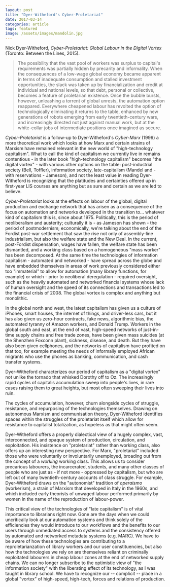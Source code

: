 ```yaml
---
layout: post
title: "Dyer-Witheford's Cyber-Proletariat"
date: 2017-03-14
categories: article
tags: featured
image: /assets/images/mandolin.jpg
---
```


Nick Dyer-Witheford, *Cyber-Proletariat: Global Labour in the Digital
Vortex* (Toronto: Between the Lines, 2015).

>The possibility that the vast pool of workers was surplus to capital's
>requirements was partially hidden by precarity and informality. When
>the consequences of a low-wage global economy became apparent in terms
>of inadequate consumption and stalled investment opportunities, the
>slack was taken up by financialization and credit at individual and
>national levels, so that debt, personal or collective, becomes a
>feature of proletarian existence. Once the bubble bursts, however,
>unleashing a torrent of global unrests, the automation option
>reappared. Everywhere cheapened labour has revolted the option of
>technologically eliminating it returns to the table, enhanced by new
>generations of robots emerging from early twentieth-century wars, and
>increasingly directed not just against manual work, but at the
>white-collar jobs of intermediate positions once imagined as secure.

*Cyber-Proletariat* is a follow-up to Dyer-Witheford's *Cyber-Marx*
(1999) a
more theoretical work which looks at how Marx and certain strains of
Marxism have remained relevant in the new world of "high-technology
capitalism". What to call the kind of capitalism we currently live in
remains contentious - in the later book "high-technology capitalism"
becomes "the digital vortex" - with various other options on the table:
post-industrial society (Bell, Toffler), information society,
late-capitalism (Mandel and - with reservations - Jameson), and not the
least value in reading Dyer-Witheford is recognizing that the platitudes
and certainties offered up in first-year LIS courses are anything but as
sure and certain as we are led to believe.

*Cyber-Proletariat* looks at the effects on labour of the global,
digital production and exchange network that has arisen as a consequence
of the focus on automation and networks developed in the
transition to... whatever kind of capitalism this is, since about 1975.
Politically, this is the period of neoliberalism and austerity;
culturally
it is - as Jameson has shown - the period of postmodernism;
economically, we're talking about the end of the Fordist post-war
settlement that saw the rise not only of assembly-line industrialism,
but also the welfare state and the New Deal. In the current,
post-Fordist dispensation, wages have fallen, the welfare state has been
dismantled, and a working class based on a homogeneous "mass worker"
has been decomposed. At the same time the technologies of information
capitalism - automated and networked - have spread across the globe and
have embedded themselves in areas of work previously considered either
too "immaterial" to allow for automation (many library functions, for
example) or which - prior to neoliberal deregulation - required
oversight, such as the heavily automated and networked financial systems
whose lack of human oversight and the speed of its connections and
transactions led to the financial crisis of 2008. The global vortex is
complex and anything but monolithic.

In the global north and west, the latest capitalism has given us a
culture of iPhones, smart houses, the internet of things, and
driver-less cars, but it has also given us zero-hour contracts, fake
news, algorithmic bias, the automated tyranny of Amazon workers, and Donald Trump. Workers in the global south and east, at the end of vast, high-speed networks of just-in-time supply chains and free trade zones, have been given mass suicides (at the Shenzhen Foxconn plant), sickness, disease, and death. But they have also been given cellphones, and the networks of capitalism have profited on that too, for example meeting the needs of informally employed African migrants who use the phones as banking, communication, and cash transfer systems.

Dyer-Witheford characterizes our period of capitalism as a "digital
vortex" not unlike the tornado that whisked Dorothy off to Oz. The
increasingly rapid cycles of capitalis accumulation sweep into people's
lives, in rare cases raising them to great heights, but most often
sweeping their lives into ruin.

The cycles of accumulation, however, churn alongside cycles of struggle,
resistance, and repurposing of the technologies themselves. Drawing on
autonomous Marxism and communisation theory, Dyer-Witheford identifies
spaces within the struggles of the proletariat itself which allow for
resistance to capitalist totalization, as hopeless as that might often
seem.

Dyer-Witheford offers a properly dialectical view of a hugely complex,
vast, interconnected, and opaque system of production, circulation, and
exploitation. His insistence on "proletariat" rather than working class,
also offers up an interesting new perspective. For Marx, "proletariat"
included those who were voluntarily or involuntarily unemployed,
broading out from the concept of a *working* working class. This allows
us to consider precarious labourers, the incarcerated, students, and
many other classes of people who are just as - if not more - oppressed
by capitalism, but who are left out of many twentieth-century accounts
of class struggle. For example, Dyer-Witheford draws on the "autonomist" tradition of
*operaismo* (workerism), a strain of Marxism that developed in Italy in
the 1960s, and which included early theorists of unwaged labour
performed primarily by women in the name of the reproduction of
labour-power.

This critical view of the technologies of "late capitalism" is of vital
importance to librarians right now. Gone are the days when we could
uncritically look at our automation systems and think solely of the
efficiencies they would introduce to our workflows and the benefits to
our users through unmediated access to systems and the consistency
offered by automated and networked metadata systems (e.g. MARC). We have
to be aware of how these technologies are contributing to a
reproletarianzation of library workers and our user constituencies, but
also how the technologies we rely on are themselves reliant on
criminally exploitated labourers in cheap labour zones at the end of
networked supply chains. We can no longer subscribe to the optimistic
view of "the information society" with the liberating effect of its
technology, as I was taught in library school. We have to recognize our
-- complicit -- place in a global "vortex" of high-speed, high-tech,
  forces and relations of production.

